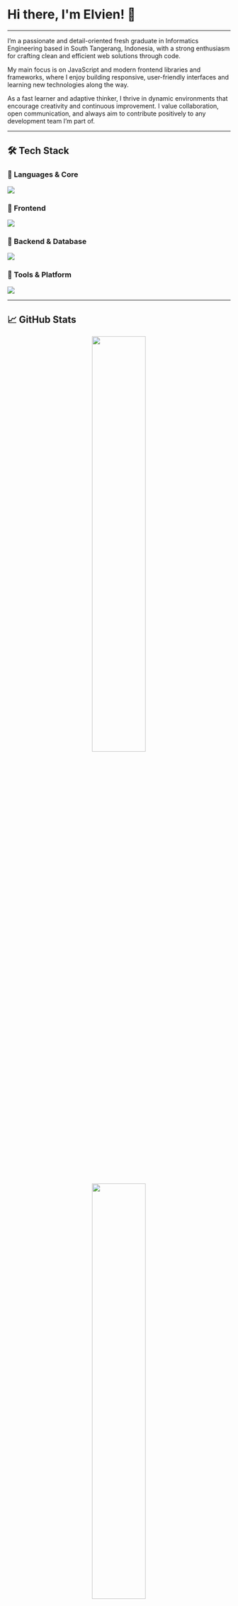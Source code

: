 # Hi there, I'm Elvien! 👋

---

<div align="left">
I’m a passionate and detail-oriented fresh graduate in Informatics Engineering based in South Tangerang, Indonesia, with a strong enthusiasm for crafting clean and efficient web solutions through code.
  
My main focus is on JavaScript and modern frontend libraries and frameworks, where I enjoy building responsive, user-friendly interfaces and learning new technologies along the way.

As a fast learner and adaptive thinker, I thrive in dynamic environments that encourage creativity and continuous improvement. I value collaboration, open communication, and always aim to contribute positively to any development team I’m part of.
</div>

---

## 🛠️ Tech Stack

<div align="left">

### 🧠 Languages & Core
<img src="https://skillicons.dev/icons?i=javascript,html,css,php&theme=dark" />

### 🎨 Frontend
<img src="https://skillicons.dev/icons?i=react,nextjs,tailwind,scss,figma&theme=dark" />

### 🧰 Backend & Database
<img src="https://skillicons.dev/icons?i=nodejs,express,laravel,postgresql,mysql&theme=dark" />

### 🔧 Tools & Platform
<img src="https://skillicons.dev/icons?i=git,vscode,vercel,supabase,firebase,prisma&theme=dark" />

</div>

---

## 📈 GitHub Stats

<div align="center">
  <img width="49%" src="https://github-readme-stats.vercel.app/api?username=LVNVoid&show_icons=true&theme=tokyonight&hide_border=true&bg_color=0D1117&title_color=667eea&icon_color=764ba2&text_color=ffffff" />
  <img width="49%" src="https://github-readme-stats.vercel.app/api/top-langs/?username=LVNVoid&layout=compact&theme=tokyonight&hide_border=true&bg_color=0D1117&title_color=667eea&text_color=ffffff" />
</div>

<div align="center">
  <img src="https://github-readme-streak-stats.herokuapp.com/?user=LVNVoid&theme=tokyonight&hide_border=true&background=0D1117&stroke=667eea&ring=764ba2&fire=667eea&currStreakLabel=764ba2" />
</div>

---

## 🌍 Let's Connect

<div align="center">

[![LinkedIn](https://img.shields.io/badge/LinkedIn-0077B5?style=for-the-badge&logo=linkedin&logoColor=white)](https://www.linkedin.com/in/elvien/)
[![Twitter](https://img.shields.io/badge/Twitter-1DA1F2?style=for-the-badge&logo=twitter&logoColor=white)](https://twitter.com/lvnap_)
[![Instagram](https://img.shields.io/badge/Instagram-E4405F?style=for-the-badge&logo=instagram&logoColor=white)](https://www.instagram.com/elvien_13)
[![Email](https://img.shields.io/badge/Email-D14836?style=for-the-badge&logo=gmail&logoColor=white)](mailto:elvien.purnawan13@gmail.com)

</div>
